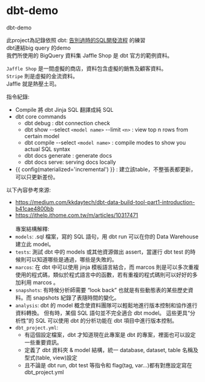 # dbt-demo

dbt-demo

此project為記錄依照 dbt: [告別過時的SQL開發流程](https://ithelp.ithome.com.tw/users/20159575/ironman/6032) 的練習 <br>
dbt連結big query 的demo<br>
我們所使用的 BigQuery 資料集 Jaffle Shop 是 dbt 官方的範例資料。<br>

`Jaffle Shop` 是一間虛擬的商店，資料包含虛擬的銷售及顧客資料。<br>
`Stripe` 則是虛擬的金流資料。<br>
Jaffle 就是熱壓土司。

指令紀錄:
- Compile 將 dbt Jinja SQL 翻譯成純 SQL
- dbt core commands
  - dbt debug : dbt connection check
  - dbt show --select `<model name>`  --limit `<n>` : view top n rows from certain model
  - dbt compile --select `<model name>` : compile modes to show you actual SQL syntax
  - dbt docs generate : generate docs
  - dbt docs serve: serving docs locally
- {{ config(materialized='incremental') }} : 建立該table，不整張表都更新，可以只更新差份。

以下內容參考來源:
- https://medium.com/kkdaytech/dbt-data-build-tool-part1-introduction-b41cae4800bb
- https://ithelp.ithome.com.tw/m/articles/10317471
<br><br>
專案結構解釋:
- `models`:  .sql 檔案，寫的 SQL 語句，用 dbt run 可以在你的 Data Warehouse 建立此 model。
- `tests`: 測試 dbt 中的 models 或其他資源做出 assert，當運行 dbt test 的時候則可以知道哪些是通過，哪些是失敗的。
- `marcos`: 在 dbt 中可以使用 jinja 模板語言結合，而 marcos 則是可以多次重複使用的程式碼，類似於程式語言中的函數，若有重複的程式碼則可以好好的多加利用 marcos 。
- `snapshots`: 有時候分析師需要 “look back” 也就是有些動態表的某些歷史資料。而 snapshots 紀錄了表隨時間的變化。
- `analysis`: dbt 的 model 概念使資料團隊可以輕鬆地進行版本控制和協作進行資料轉換。 但有時，某個 SQL 語句並不完全適合 dbt model。 這些更具“分析性”的 SQL 可以使用 dbt 的分析功能在 dbt 項目中進行版本控制。
- `dbt_project.yml`:
  - 有這個設定檔案，dbt 才知道現在此專案是 dbt 的專案，裡面也可以設定一些重要資訊。
  - 定義了 dbt 資料夾 & model 結構，統一 database, dataset, table 名稱及型式(table, view)設定
  - 且不論是 dbt run, dbt test 等指令和 flag(tag, var…)都有對應設定寫在 dbt_project.yml
